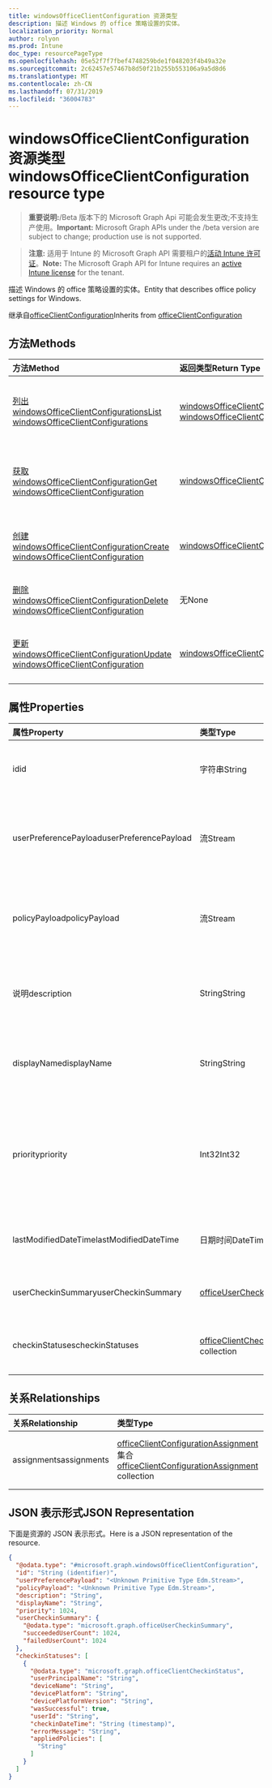 ```yaml
---
title: windowsOfficeClientConfiguration 资源类型
description: 描述 Windows 的 office 策略设置的实体。
localization_priority: Normal
author: rolyon
ms.prod: Intune
doc_type: resourcePageType
ms.openlocfilehash: 05e52f7f7fbef4748259bde1f048203f4b49a32e
ms.sourcegitcommit: 2c62457e57467b8d50f21b255b553106a9a5d8d6
ms.translationtype: MT
ms.contentlocale: zh-CN
ms.lasthandoff: 07/31/2019
ms.locfileid: "36004783"
---
```

# <a name="windowsofficeclientconfiguration-resource-type"></a><span data-ttu-id="860ca-103">windowsOfficeClientConfiguration 资源类型</span><span class="sxs-lookup"><span data-stu-id="860ca-103">windowsOfficeClientConfiguration resource type</span></span>

> <span data-ttu-id="860ca-104">**重要说明:**/Beta 版本下的 Microsoft Graph Api 可能会发生更改;不支持生产使用。</span><span class="sxs-lookup"><span data-stu-id="860ca-104">**Important:** Microsoft Graph APIs under the /beta version are subject to change; production use is not supported.</span></span>

> <span data-ttu-id="860ca-105">**注意:** 适用于 Intune 的 Microsoft Graph API 需要租户的[活动 Intune 许可证](https://go.microsoft.com/fwlink/?linkid=839381)。</span><span class="sxs-lookup"><span data-stu-id="860ca-105">**Note:** The Microsoft Graph API for Intune requires an [active Intune license](https://go.microsoft.com/fwlink/?linkid=839381) for the tenant.</span></span>

<span data-ttu-id="860ca-106">描述 Windows 的 office 策略设置的实体。</span><span class="sxs-lookup"><span data-stu-id="860ca-106">Entity that describes office policy settings for Windows.</span></span>

<span data-ttu-id="860ca-107">继承自[officeClientConfiguration](../resources/intune-cirrus-officeclientconfiguration.md)</span><span class="sxs-lookup"><span data-stu-id="860ca-107">Inherits from [officeClientConfiguration](../resources/intune-cirrus-officeclientconfiguration.md)</span></span>

## <a name="methods"></a><span data-ttu-id="860ca-108">方法</span><span class="sxs-lookup"><span data-stu-id="860ca-108">Methods</span></span>
|<span data-ttu-id="860ca-109">方法</span><span class="sxs-lookup"><span data-stu-id="860ca-109">Method</span></span>|<span data-ttu-id="860ca-110">返回类型</span><span class="sxs-lookup"><span data-stu-id="860ca-110">Return Type</span></span>|<span data-ttu-id="860ca-111">说明</span><span class="sxs-lookup"><span data-stu-id="860ca-111">Description</span></span>|
|:---|:---|:---|
|[<span data-ttu-id="860ca-112">列出 windowsOfficeClientConfigurations</span><span class="sxs-lookup"><span data-stu-id="860ca-112">List windowsOfficeClientConfigurations</span></span>](../api/intune-cirrus-windowsofficeclientconfiguration-list.md)|<span data-ttu-id="860ca-113">[windowsOfficeClientConfiguration](../resources/intune-cirrus-windowsofficeclientconfiguration.md)集合</span><span class="sxs-lookup"><span data-stu-id="860ca-113">[windowsOfficeClientConfiguration](../resources/intune-cirrus-windowsofficeclientconfiguration.md) collection</span></span>|<span data-ttu-id="860ca-114">列出[windowsOfficeClientConfiguration](../resources/intune-cirrus-windowsofficeclientconfiguration.md)对象的属性和关系。</span><span class="sxs-lookup"><span data-stu-id="860ca-114">List properties and relationships of the [windowsOfficeClientConfiguration](../resources/intune-cirrus-windowsofficeclientconfiguration.md) objects.</span></span>|
|[<span data-ttu-id="860ca-115">获取 windowsOfficeClientConfiguration</span><span class="sxs-lookup"><span data-stu-id="860ca-115">Get windowsOfficeClientConfiguration</span></span>](../api/intune-cirrus-windowsofficeclientconfiguration-get.md)|[<span data-ttu-id="860ca-116">windowsOfficeClientConfiguration</span><span class="sxs-lookup"><span data-stu-id="860ca-116">windowsOfficeClientConfiguration</span></span>](../resources/intune-cirrus-windowsofficeclientconfiguration.md)|<span data-ttu-id="860ca-117">读取[windowsOfficeClientConfiguration](../resources/intune-cirrus-windowsofficeclientconfiguration.md)对象的属性和关系。</span><span class="sxs-lookup"><span data-stu-id="860ca-117">Read properties and relationships of the [windowsOfficeClientConfiguration](../resources/intune-cirrus-windowsofficeclientconfiguration.md) object.</span></span>|
|[<span data-ttu-id="860ca-118">创建 windowsOfficeClientConfiguration</span><span class="sxs-lookup"><span data-stu-id="860ca-118">Create windowsOfficeClientConfiguration</span></span>](../api/intune-cirrus-windowsofficeclientconfiguration-create.md)|[<span data-ttu-id="860ca-119">windowsOfficeClientConfiguration</span><span class="sxs-lookup"><span data-stu-id="860ca-119">windowsOfficeClientConfiguration</span></span>](../resources/intune-cirrus-windowsofficeclientconfiguration.md)|<span data-ttu-id="860ca-120">创建新的[windowsOfficeClientConfiguration](../resources/intune-cirrus-windowsofficeclientconfiguration.md)对象。</span><span class="sxs-lookup"><span data-stu-id="860ca-120">Create a new [windowsOfficeClientConfiguration](../resources/intune-cirrus-windowsofficeclientconfiguration.md) object.</span></span>|
|[<span data-ttu-id="860ca-121">删除 windowsOfficeClientConfiguration</span><span class="sxs-lookup"><span data-stu-id="860ca-121">Delete windowsOfficeClientConfiguration</span></span>](../api/intune-cirrus-windowsofficeclientconfiguration-delete.md)|<span data-ttu-id="860ca-122">无</span><span class="sxs-lookup"><span data-stu-id="860ca-122">None</span></span>|<span data-ttu-id="860ca-123">删除[windowsOfficeClientConfiguration](../resources/intune-cirrus-windowsofficeclientconfiguration.md)。</span><span class="sxs-lookup"><span data-stu-id="860ca-123">Deletes a [windowsOfficeClientConfiguration](../resources/intune-cirrus-windowsofficeclientconfiguration.md).</span></span>|
|[<span data-ttu-id="860ca-124">更新 windowsOfficeClientConfiguration</span><span class="sxs-lookup"><span data-stu-id="860ca-124">Update windowsOfficeClientConfiguration</span></span>](../api/intune-cirrus-windowsofficeclientconfiguration-update.md)|[<span data-ttu-id="860ca-125">windowsOfficeClientConfiguration</span><span class="sxs-lookup"><span data-stu-id="860ca-125">windowsOfficeClientConfiguration</span></span>](../resources/intune-cirrus-windowsofficeclientconfiguration.md)|<span data-ttu-id="860ca-126">更新[windowsOfficeClientConfiguration](../resources/intune-cirrus-windowsofficeclientconfiguration.md)对象的属性。</span><span class="sxs-lookup"><span data-stu-id="860ca-126">Update the properties of a [windowsOfficeClientConfiguration](../resources/intune-cirrus-windowsofficeclientconfiguration.md) object.</span></span>|

## <a name="properties"></a><span data-ttu-id="860ca-127">属性</span><span class="sxs-lookup"><span data-stu-id="860ca-127">Properties</span></span>
|<span data-ttu-id="860ca-128">属性</span><span class="sxs-lookup"><span data-stu-id="860ca-128">Property</span></span>|<span data-ttu-id="860ca-129">类型</span><span class="sxs-lookup"><span data-stu-id="860ca-129">Type</span></span>|<span data-ttu-id="860ca-130">说明</span><span class="sxs-lookup"><span data-stu-id="860ca-130">Description</span></span>|
|:---|:---|:---|
|<span data-ttu-id="860ca-131">id</span><span class="sxs-lookup"><span data-stu-id="860ca-131">id</span></span>|<span data-ttu-id="860ca-132">字符串</span><span class="sxs-lookup"><span data-stu-id="860ca-132">String</span></span>|<span data-ttu-id="860ca-133">Office 客户端配置策略的 Id。</span><span class="sxs-lookup"><span data-stu-id="860ca-133">Id of the office client configuration policy.</span></span> <span data-ttu-id="860ca-134">继承自[officeClientConfiguration](../resources/intune-cirrus-officeclientconfiguration.md)</span><span class="sxs-lookup"><span data-stu-id="860ca-134">Inherited from [officeClientConfiguration](../resources/intune-cirrus-officeclientconfiguration.md)</span></span>|
|<span data-ttu-id="860ca-135">userPreferencePayload</span><span class="sxs-lookup"><span data-stu-id="860ca-135">userPreferencePayload</span></span>|<span data-ttu-id="860ca-136">流</span><span class="sxs-lookup"><span data-stu-id="860ca-136">Stream</span></span>|<span data-ttu-id="860ca-137">首选项设置 JSON string 二进制格式, 则用户可以重写这些值。</span><span class="sxs-lookup"><span data-stu-id="860ca-137">Preference settings JSON string in binary format, these values can be overridden by the user.</span></span> <span data-ttu-id="860ca-138">继承自[officeClientConfiguration](../resources/intune-cirrus-officeclientconfiguration.md)</span><span class="sxs-lookup"><span data-stu-id="860ca-138">Inherited from [officeClientConfiguration](../resources/intune-cirrus-officeclientconfiguration.md)</span></span>|
|<span data-ttu-id="860ca-139">policyPayload</span><span class="sxs-lookup"><span data-stu-id="860ca-139">policyPayload</span></span>|<span data-ttu-id="860ca-140">流</span><span class="sxs-lookup"><span data-stu-id="860ca-140">Stream</span></span>|<span data-ttu-id="860ca-141">策略设置 JSON string 二进制格式, 用户不能更改这些值。</span><span class="sxs-lookup"><span data-stu-id="860ca-141">Policy settings JSON string in binary format, these values cannot be changed by the user.</span></span> <span data-ttu-id="860ca-142">继承自[officeClientConfiguration](../resources/intune-cirrus-officeclientconfiguration.md)</span><span class="sxs-lookup"><span data-stu-id="860ca-142">Inherited from [officeClientConfiguration](../resources/intune-cirrus-officeclientconfiguration.md)</span></span>|
|<span data-ttu-id="860ca-143">说明</span><span class="sxs-lookup"><span data-stu-id="860ca-143">description</span></span>|<span data-ttu-id="860ca-144">String</span><span class="sxs-lookup"><span data-stu-id="860ca-144">String</span></span>|<span data-ttu-id="860ca-145">管理员提供的 office 客户端配置策略的说明。</span><span class="sxs-lookup"><span data-stu-id="860ca-145">Admin provided description of the office client configuration policy.</span></span> <span data-ttu-id="860ca-146">继承自[officeClientConfiguration](../resources/intune-cirrus-officeclientconfiguration.md)</span><span class="sxs-lookup"><span data-stu-id="860ca-146">Inherited from [officeClientConfiguration](../resources/intune-cirrus-officeclientconfiguration.md)</span></span>|
|<span data-ttu-id="860ca-147">displayName</span><span class="sxs-lookup"><span data-stu-id="860ca-147">displayName</span></span>|<span data-ttu-id="860ca-148">String</span><span class="sxs-lookup"><span data-stu-id="860ca-148">String</span></span>|<span data-ttu-id="860ca-149">管理员提供的 office 客户端配置策略的名称。</span><span class="sxs-lookup"><span data-stu-id="860ca-149">Admin provided name of the office client configuration policy.</span></span> <span data-ttu-id="860ca-150">继承自[officeClientConfiguration](../resources/intune-cirrus-officeclientconfiguration.md)</span><span class="sxs-lookup"><span data-stu-id="860ca-150">Inherited from [officeClientConfiguration](../resources/intune-cirrus-officeclientconfiguration.md)</span></span>|
|<span data-ttu-id="860ca-151">priority</span><span class="sxs-lookup"><span data-stu-id="860ca-151">priority</span></span>|<span data-ttu-id="860ca-152">Int32</span><span class="sxs-lookup"><span data-stu-id="860ca-152">Int32</span></span>|<span data-ttu-id="860ca-153">对于租户下的每个策略, 优先级值应为唯一值, 并将用于冲突解决, 较低值意味着优先级较高。</span><span class="sxs-lookup"><span data-stu-id="860ca-153">Priority value should be unique value for each policy under a tenant and will be used for conflict resolution, lower values mean priority is high.</span></span> <span data-ttu-id="860ca-154">继承自[officeClientConfiguration](../resources/intune-cirrus-officeclientconfiguration.md)</span><span class="sxs-lookup"><span data-stu-id="860ca-154">Inherited from [officeClientConfiguration](../resources/intune-cirrus-officeclientconfiguration.md)</span></span>|
|<span data-ttu-id="860ca-155">lastModifiedDateTime</span><span class="sxs-lookup"><span data-stu-id="860ca-155">lastModifiedDateTime</span></span>|<span data-ttu-id="860ca-156">日期时间</span><span class="sxs-lookup"><span data-stu-id="860ca-156">DateTime</span></span>|<span data-ttu-id="860ca-157">策略的上次修改日期时间戳。</span><span class="sxs-lookup"><span data-stu-id="860ca-157">Last modified datetime stamp of the policy.</span></span> <span data-ttu-id="860ca-158">继承自[officeClientConfiguration](../resources/intune-cirrus-officeclientconfiguration.md)</span><span class="sxs-lookup"><span data-stu-id="860ca-158">Inherited from [officeClientConfiguration](../resources/intune-cirrus-officeclientconfiguration.md)</span></span>|
|<span data-ttu-id="860ca-159">userCheckinSummary</span><span class="sxs-lookup"><span data-stu-id="860ca-159">userCheckinSummary</span></span>|[<span data-ttu-id="860ca-160">officeUserCheckinSummary</span><span class="sxs-lookup"><span data-stu-id="860ca-160">officeUserCheckinSummary</span></span>](../resources/intune-cirrus-officeusercheckinsummary.md)|<span data-ttu-id="860ca-161">策略的用户签入摘要。</span><span class="sxs-lookup"><span data-stu-id="860ca-161">User check-in summary for the policy.</span></span> <span data-ttu-id="860ca-162">继承自[officeClientConfiguration](../resources/intune-cirrus-officeclientconfiguration.md)</span><span class="sxs-lookup"><span data-stu-id="860ca-162">Inherited from [officeClientConfiguration](../resources/intune-cirrus-officeclientconfiguration.md)</span></span>|
|<span data-ttu-id="860ca-163">checkinStatuses</span><span class="sxs-lookup"><span data-stu-id="860ca-163">checkinStatuses</span></span>|<span data-ttu-id="860ca-164">[officeClientCheckinStatus](../resources/intune-cirrus-officeclientcheckinstatus.md)集合</span><span class="sxs-lookup"><span data-stu-id="860ca-164">[officeClientCheckinStatus](../resources/intune-cirrus-officeclientcheckinstatus.md) collection</span></span>|<span data-ttu-id="860ca-165">Office 客户端签入状态的列表。</span><span class="sxs-lookup"><span data-stu-id="860ca-165">List of office Client check-in status.</span></span> <span data-ttu-id="860ca-166">继承自[officeClientConfiguration](../resources/intune-cirrus-officeclientconfiguration.md)</span><span class="sxs-lookup"><span data-stu-id="860ca-166">Inherited from [officeClientConfiguration](../resources/intune-cirrus-officeclientconfiguration.md)</span></span>|

## <a name="relationships"></a><span data-ttu-id="860ca-167">关系</span><span class="sxs-lookup"><span data-stu-id="860ca-167">Relationships</span></span>
|<span data-ttu-id="860ca-168">关系</span><span class="sxs-lookup"><span data-stu-id="860ca-168">Relationship</span></span>|<span data-ttu-id="860ca-169">类型</span><span class="sxs-lookup"><span data-stu-id="860ca-169">Type</span></span>|<span data-ttu-id="860ca-170">说明</span><span class="sxs-lookup"><span data-stu-id="860ca-170">Description</span></span>|
|:---|:---|:---|
|<span data-ttu-id="860ca-171">assignments</span><span class="sxs-lookup"><span data-stu-id="860ca-171">assignments</span></span>|<span data-ttu-id="860ca-172">[officeClientConfigurationAssignment](../resources/intune-cirrus-officeclientconfigurationassignment.md)集合</span><span class="sxs-lookup"><span data-stu-id="860ca-172">[officeClientConfigurationAssignment](../resources/intune-cirrus-officeclientconfigurationassignment.md) collection</span></span>|<span data-ttu-id="860ca-173">策略的组分配列表。</span><span class="sxs-lookup"><span data-stu-id="860ca-173">The list of group assignments for the policy.</span></span> <span data-ttu-id="860ca-174">继承自[officeClientConfiguration](../resources/intune-cirrus-officeclientconfiguration.md)</span><span class="sxs-lookup"><span data-stu-id="860ca-174">Inherited from [officeClientConfiguration](../resources/intune-cirrus-officeclientconfiguration.md)</span></span>|

## <a name="json-representation"></a><span data-ttu-id="860ca-175">JSON 表示形式</span><span class="sxs-lookup"><span data-stu-id="860ca-175">JSON Representation</span></span>
<span data-ttu-id="860ca-176">下面是资源的 JSON 表示形式。</span><span class="sxs-lookup"><span data-stu-id="860ca-176">Here is a JSON representation of the resource.</span></span>
<!-- {
  "blockType": "resource",
  "keyProperty": "id",
  "@odata.type": "microsoft.graph.windowsOfficeClientConfiguration"
}
-->
``` json
{
  "@odata.type": "#microsoft.graph.windowsOfficeClientConfiguration",
  "id": "String (identifier)",
  "userPreferencePayload": "<Unknown Primitive Type Edm.Stream>",
  "policyPayload": "<Unknown Primitive Type Edm.Stream>",
  "description": "String",
  "displayName": "String",
  "priority": 1024,
  "userCheckinSummary": {
    "@odata.type": "microsoft.graph.officeUserCheckinSummary",
    "succeededUserCount": 1024,
    "failedUserCount": 1024
  },
  "checkinStatuses": [
    {
      "@odata.type": "microsoft.graph.officeClientCheckinStatus",
      "userPrincipalName": "String",
      "deviceName": "String",
      "devicePlatform": "String",
      "devicePlatformVersion": "String",
      "wasSuccessful": true,
      "userId": "String",
      "checkinDateTime": "String (timestamp)",
      "errorMessage": "String",
      "appliedPolicies": [
        "String"
      ]
    }
  ]
}
```



